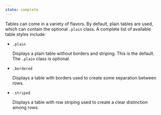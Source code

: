 ```yaml
---
state: complete
---
```


Tables can come in a variety of flavors. By default, plain tables are used, which can contain the optional `.plain` class. A complete list of available table styles include:

- `.plain`

  Displays a plain table without borders and striping. This is the default. The `.plain` class is optional.
  
- `.bordered`

  Displays a table with borders used to create some separation between rows.
  
- `.striped`

  Displays a table with row striping used to create a clear distinction among rows.